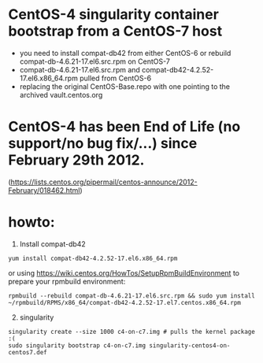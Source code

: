 # CentOS-4 singularity container bootstrap from a CentOS-7 host
- you need to install compat-db42 from either CentOS-6 or rebuild compat-db-4.6.21-17.el6.src.rpm on CentOS-7
- compat-db-4.6.21-17.el6.src.rpm and compat-db42-4.2.52-17.el6.x86_64.rpm pulled from CentOS-6
- replacing the original CentOS-Base.repo with one pointing to the archived vault.centos.org

# CentOS-4 has been End of Life (no support/no bug fix/...) since February 29th 2012.
(https://lists.centos.org/pipermail/centos-announce/2012-February/018462.html)

# howto:
1) Install compat-db42 
```
yum install compat-db42-4.2.52-17.el6.x86_64.rpm
```
or using https://wiki.centos.org/HowTos/SetupRpmBuildEnvironment to prepare your rpmbuild environment:
```
rpmbuild --rebuild compat-db-4.6.21-17.el6.src.rpm && sudo yum install ~/rpmbuild/RPMS/x86_64/compat-db42-4.2.52-17.el7.centos.x86_64.rpm
```
2) singularity
```
singularity create --size 1000 c4-on-c7.img # pulls the kernel package :(
sudo singularity bootstrap c4-on-c7.img singularity-centos4-on-centos7.def
```
